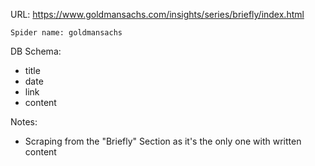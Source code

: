 URL: https://www.goldmansachs.com/insights/series/briefly/index.html

    Spider name: goldmansachs

DB Schema:
- title
- date
- link
- content

Notes:
- Scraping from the "Briefly" Section as it's the only one with written content